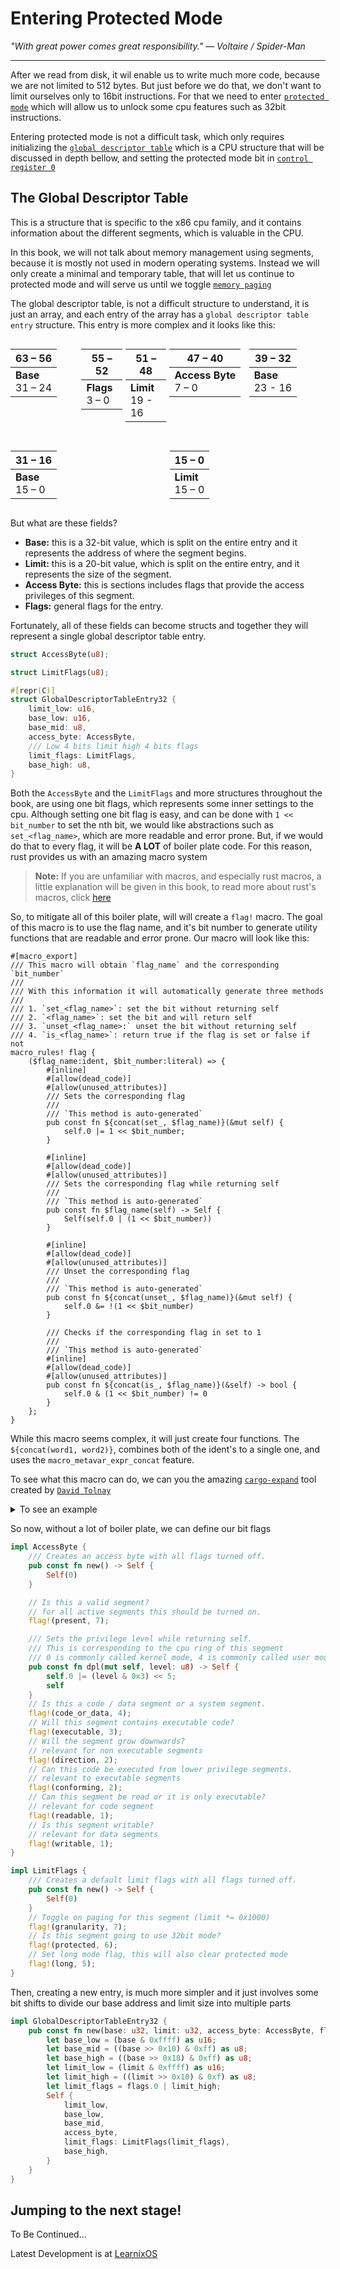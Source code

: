 # Entering Protected Mode

_"With great power comes great responsibility." — Voltaire / Spider-Man_

---

After we read from disk, it wil enable us to write much more code, because we are not limited to 512 bytes.
But just before we do that, we don't want to limit ourselves only to 16bit instructions. 
For that we need to enter [`protected mode`](https://en.wikipedia.org/wiki/Protected_mode) which will allow us to unlock some cpu features such as 32bit instructions.

Entering protected mode is not a difficult task, which only requires initializing the [`global descriptor table`](https://wiki.osdev.org/Global_Descriptor_Table) which is a CPU structure that will be discussed in depth bellow, and setting the protected mode bit in [`control register 0`](https://en.wikipedia.org/wiki/Control_register)

## The Global Descriptor Table

This is a structure that is specific to the x86 cpu family, and it contains information about the different segments, which is valuable in the CPU.

In this book, we will not talk about memory management using segments, because it is mostly not used in modern operating systems. Instead we will only create a minimal and temporary table, that will let us continue to protected mode and will serve us until we toggle [`memory paging`](https://en.wikipedia.org/wiki/Memory_paging)

The global descriptor table, is not a difficult structure to understand, it is just an array, and each entry of the array has a `global descriptor table entry` structure.
This entry is more complex and it looks like this: 

<!-- Top bitfields: 5 adjacent 64–32 sections -->
<div style="display: flex; justify-content: space-between; flex-wrap: nowrap; margin-top: 1em;">
  <table style="width: 21.5%;">
    <thead><tr><th>63 – 56</th></tr></thead>
    <tbody><tr><td><b>Base</b><br>31 – 24</td></tr></tbody>
  </table>

  <div style="width: 1%; visibility: hidden;"></div>
  <table style="width: 13%;">
    <thead><tr><th>55 – 52</th></tr></thead>
    <tbody><tr><td><b>Flags</b><br>3 – 0</td></tr></tbody>
  </table>

  <div style="width: 1%; visibility: hidden;"></div>
  <table style="width: 13%;">
    <thead><tr><th>51 – 48</th></tr></thead>
    <tbody><tr><td><b>Limit</b><br>19 - 16</td></tr></tbody>
  </table>

  <div style="width: 1%; visibility: hidden;"></div>
  <table style="width: 24.25%;">
    <thead><tr><th>47 – 40</th></tr></thead>
    <tbody><tr><td><b>Access Byte</b><br>7 – 0</td></tr></tbody>
  </table>

  <div style="width: 1%; visibility: hidden;"></div>
  <table style="width: 24.25%;">
    <thead><tr><th>39 – 32</th></tr></thead>
    <tbody><tr><td><b>Base</b><br>23 - 16</td></tr></tbody>
  </table>
</div>

<!-- Bottom: aligned 16-bit sections -->
<div style="display: flex; justify-content: space-between; flex-wrap: nowrap; margin-top: 1em;">
  <!-- Spacer columns to align 31–16 under 63–48 -->
  <table style="width: 49.5%;">
    <thead><tr><th>31 – 16</th></tr></thead>
    <tbody><tr><td><b>Base</b><br>15 – 0</td></tr></tbody>
  </table>

  <!-- Spacer to skip middle 2% (not critical) -->
  <div style="width: 1%; visibility: hidden;"></div>

  <!-- Align 15–0 under 47–32 -->
  <table style="width: 49.5%;">
    <thead><tr><th>15 – 0</th></tr></thead>
    <tbody><tr><td><b>Limit</b><br>15 – 0</td></tr></tbody>
  </table>
</div>

But what are these fields?
- **Base:** this is a 32-bit value, which is split on the entire entry and it represents the address of where the segment begins.
- **Limit:** this is a 20-bit value, which is split on the entire entry, and it represents the size of the segment.
- **Access Byte:** this is sections includes flags that provide the access privileges of this segment.
- **Flags:** general flags for the entry.

Fortunately, all of these fields can become structs and together they will represent a single global descriptor table entry.

```rust,fp=shared/cpu_utils/src/structures/global_descriptor_table.rs
struct AccessByte(u8);

struct LimitFlags(u8);

#[repr(C)]
struct GlobalDescriptorTableEntry32 {
    limit_low: u16,
    base_low: u16,
    base_mid: u8,
    access_byte: AccessByte,
    /// Low 4 bits limit high 4 bits flags
    limit_flags: LimitFlags,
    base_high: u8,
}
```
Both the `AccessByte` and the `LimitFlags` and more structures throughout the book, are using one bit flags, which represents some inner settings to the cpu.
Although setting one bit flag is easy, and can be done with `1 << bit_number` to set the nth bit, we would like abstractions such as `set_<flag_name>`, which are more readable and error prone.
But, if we would do that to every flag, it will be **A LOT** of boiler plate code.
For this reason, rust provides us with an amazing macro system 
> **Note:** If you are unfamiliar with macros, and especially rust macros, a little explanation will be given in this book, to read more about rust's macros, click [here](https://doc.rust-lang.org/book/ch20-05-macros.html)

So, to mitigate all of this boiler plate, will will create a `flag!` macro.
The goal of this macro is to use the flag name, and it's bit number to generate utility functions that are readable and error prone.
Our macro will look like this: 

```rust, fp=shared\common\src\macros.rs
#[macro_export]
/// This macro will obtain `flag_name` and the corresponding `bit_number`
///
/// With this information it will automatically generate three methods
///
/// 1. `set_<flag_name>`: set the bit without returning self
/// 2. `<flag_name>`: set the bit and will return self
/// 3. `unset_<flag_name>:` unset the bit without returning self
/// 4. `is_<flag_name>`: return true if the flag is set or false if not
macro_rules! flag {
    ($flag_name:ident, $bit_number:literal) => {
        #[inline]
        #[allow(dead_code)]
        #[allow(unused_attributes)]
        /// Sets the corresponding flag
        ///
        /// `This method is auto-generated`
        pub const fn ${concat(set_, $flag_name)}(&mut self) {
            self.0 |= 1 << $bit_number;
        }

        #[inline]
        #[allow(dead_code)]
        #[allow(unused_attributes)]
        /// Sets the corresponding flag while returning self
        ///
        /// `This method is auto-generated`
        pub const fn $flag_name(self) -> Self {
            Self(self.0 | (1 << $bit_number))
        }

        #[inline]
        #[allow(dead_code)]
        #[allow(unused_attributes)]
        /// Unset the corresponding flag
        ///
        /// `This method is auto-generated`
        pub const fn ${concat(unset_, $flag_name)}(&mut self) {
            self.0 &= !(1 << $bit_number)
        }

        /// Checks if the corresponding flag in set to 1
        ///
        /// `This method is auto-generated`
        #[inline]
        #[allow(dead_code)]
        #[allow(unused_attributes)]
        pub const fn ${concat(is_, $flag_name)}(&self) -> bool {
            self.0 & (1 << $bit_number) != 0
        }
    };
}
```

While this macro seems complex, it will just create four functions.
The `${concat(word1, word2)}`, combines both of the ident's to a single one, and uses the `macro_metavar_expr_concat` feature.

To see what this macro can do, we can you the amazing [`cargo-expand`](https://crates.io/crates/cargo-expand) tool created by [`David Tolnay`](https://github.com/dtolnay)

<details>
<summary>To see an example</summary>

A simple code like this: 

```rust
struct Example(u8);

impl Example {
    flag!(first, 1);
    flag!(second, 2);
    flag!(third, 3);
}
```

Will be expanded to this: 

```rust
struct Example(u8);
impl Example {
    #[inline]
    #[allow(dead_code)]
    #[allow(unused_attributes)]
    /// Sets the corresponding flag
    ///
    /// `This method is auto-generated`
    pub const fn set_first(&mut self) {
        self.0 |= 1 << 1;
    }
    #[inline]
    #[allow(dead_code)]
    #[allow(unused_attributes)]
    /// Sets the corresponding flag while returning self
    ///
    /// `This method is auto-generated`
    pub const fn first(self) -> Self {
        Self(self.0 | (1 << 1))
    }
    #[inline]
    #[allow(dead_code)]
    #[allow(unused_attributes)]
    /// Unset the corresponding flag
    ///
    /// `This method is auto-generated`
    pub const fn unset_first(&mut self) {
        self.0 &= !(1 << 1);
    }
    /// Checks if the corresponding flag in set to 1
    ///
    /// `This method is auto-generated`
    #[inline]
    #[allow(dead_code)]
    #[allow(unused_attributes)]
    pub const fn is_first(&self) -> bool {
        self.0 & (1 << 1) != 0
    }
    #[inline]
    #[allow(dead_code)]
    #[allow(unused_attributes)]
    /// Sets the corresponding flag
    ///
    /// `This method is auto-generated`
    pub const fn set_second(&mut self) {
        self.0 |= 1 << 2;
    }
    #[inline]
    #[allow(dead_code)]
    #[allow(unused_attributes)]
    /// Sets the corresponding flag while returning self
    ///
    /// `This method is auto-generated`
    pub const fn second(self) -> Self {
        Self(self.0 | (1 << 2))
    }
    #[inline]
    #[allow(dead_code)]
    #[allow(unused_attributes)]
    /// Unset the corresponding flag
    ///
    /// `This method is auto-generated`
    pub const fn unset_second(&mut self) {
        self.0 &= !(1 << 2);
    }
    /// Checks if the corresponding flag in set to 1
    ///
    /// `This method is auto-generated`
    #[inline]
    #[allow(dead_code)]
    #[allow(unused_attributes)]
    pub const fn is_second(&self) -> bool {
        self.0 & (1 << 2) != 0
    }
    #[inline]
    #[allow(dead_code)]
    #[allow(unused_attributes)]
    /// Sets the corresponding flag
    ///
    /// `This method is auto-generated`
    pub const fn set_third(&mut self) {
        self.0 |= 1 << 3;
    }
    #[inline]
    #[allow(dead_code)]
    #[allow(unused_attributes)]
    /// Sets the corresponding flag while returning self
    ///
    /// `This method is auto-generated`
    pub const fn third(self) -> Self {
        Self(self.0 | (1 << 3))
    }
    #[inline]
    #[allow(dead_code)]
    #[allow(unused_attributes)]
    /// Unset the corresponding flag
    ///
    /// `This method is auto-generated`
    pub const fn unset_third(&mut self) {
        self.0 &= !(1 << 3);
    }
    /// Checks if the corresponding flag in set to 1
    ///
    /// `This method is auto-generated`
    #[inline]
    #[allow(dead_code)]
    #[allow(unused_attributes)]
    pub const fn is_third(&self) -> bool {
        self.0 & (1 << 3) != 0
    }
}
```
</details>

So now, without a lot of boiler plate, we can define our bit flags
```rust,fp=shared/cpu_utils/src/structures/global_descriptor_table.rs
impl AccessByte {
    /// Creates an access byte with all flags turned off.
    pub const fn new() -> Self {
        Self(0)
    }

    // Is this a valid segment?
    // for all active segments this should be turned on.
    flag!(present, 7);

    /// Sets the privilege level while returning self.
    /// This is corresponding to the cpu ring of this segment
    /// 0 is commonly called kernel mode, 4 is commonly called user mode
    pub const fn dpl(mut self, level: u8) -> Self {
        self.0 |= (level & 0x3) << 5;
        self
    }
    // Is this a code / data segment or a system segment.
    flag!(code_or_data, 4);
    // Will this segment contains executable code?
    flag!(executable, 3);
    // Will the segment grow downwards?
    // relevant for non executable segments
    flag!(direction, 2);
    // Can this code be executed from lower privilege segments.
    // relevant to executable segments
    flag!(conforming, 2);
    // Can this segment be read or it is only executable?
    // relevant for code segment
    flag!(readable, 1);
    // Is this segment writable?
    // relevant for data segments
    flag!(writable, 1);
}

impl LimitFlags {
    /// Creates a default limit flags with all flags turned off.
    pub const fn new() -> Self {
        Self(0)
    }
    // Toggle on paging for this segment (limit *= 0x1000)
    flag!(granularity, 7);
    // Is this segment going to use 32bit mode?
    flag!(protected, 6);
    // Set long mode flag, this will also clear protected mode
    flag!(long, 5);
}
```

Then, creating a new entry, is much more simpler and it just involves some bit shifts to divide our base address and limit size into multiple parts


```rust,fp=shared/cpu_utils/src/structures/global_descriptor_table.rs
impl GlobalDescriptorTableEntry32 {
    pub const fn new(base: u32, limit: u32, access_byte: AccessByte, flags: LimitFlags) -> Self {
        let base_low = (base & 0xffff) as u16;
        let base_mid = ((base >> 0x10) & 0xff) as u8;
        let base_high = ((base >> 0x18) & 0xff) as u8;
        let limit_low = (limit & 0xffff) as u16;
        let limit_high = ((limit >> 0x10) & 0xf) as u8;
        let limit_flags = flags.0 | limit_high;
        Self {
            limit_low,
            base_low,
            base_mid,
            access_byte,
            limit_flags: LimitFlags(limit_flags),
            base_high,
        }
    }
}
```
## Jumping to the next stage!

To Be Continued...

Latest Development is at [LearnixOS](https://github.com/learnix-os/LearnixOS/)